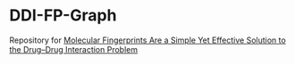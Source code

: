 # DDI-FP-Graph
Repository for [Molecular Fingerprints Are a Simple Yet Effective Solution to the Drug–Drug Interaction Problem](https://icml-compbio.github.io/2022/papers/WCBICML2022_paper_72.pdf)
